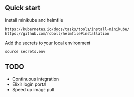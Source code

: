 <!-- # Bio-Image Archive Kubernetes analysis platform -->

<!-- - [`setup.md`](docs/setup.md) If you are setting this up from scratch follow these instructions to setup GitLab CI/CD.
- [`deployment.md`](docs/deployment.md) If you wish to change the deployment read this.
 -->

## Quick start

Install minikube and helmfile

    https://kubernetes.io/docs/tasks/tools/install-minikube/
    https://github.com/roboll/helmfile#installation

Add the secrets to your local environment

    source secrets.env

<!-- Create a namespace, role, account and additional token for the Gitlab runner -->

<!-- 
https://kubernetes.io/docs/admin/service-accounts-admin/

    kubectl apply -f ./k8s-clusterrole/

This will give the GitLab runner almost full administrative access to the cluster.

    bash gitlab-ci/install-helm.sh
    helmfile -e minikube sync

For prod

    helmfile -e default sync -->

## TODO

- Continuous integration
- Elixir login portal
- Speed up image pull
